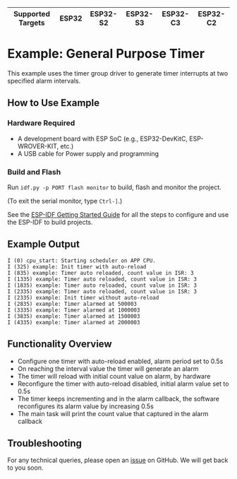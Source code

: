 | Supported Targets | ESP32 | ESP32-S2 | ESP32-S3 | ESP32-C3 | ESP32-C2 |
| ----------------- | ----- | -------- | -------- | -------- | -------- |

# Example: General Purpose Timer

This example uses the timer group driver to generate timer interrupts at two specified alarm intervals.

## How to Use Example

### Hardware Required

* A development board with ESP SoC (e.g., ESP32-DevKitC, ESP-WROVER-KIT, etc.)
* A USB cable for Power supply and programming

### Build and Flash

Run `idf.py -p PORT flash monitor` to build, flash and monitor the project.

(To exit the serial monitor, type ``Ctrl-]``.)

See the [ESP-IDF Getting Started Guide](https://idf.espressif.com/) for all the steps to configure and use the ESP-IDF to build projects.
## Example Output

```
I (0) cpu_start: Starting scheduler on APP CPU.
I (325) example: Init timer with auto-reload
I (835) example: Timer auto reloaded, count value in ISR: 3
I (1335) example: Timer auto reloaded, count value in ISR: 3
I (1835) example: Timer auto reloaded, count value in ISR: 3
I (2335) example: Timer auto reloaded, count value in ISR: 3
I (2335) example: Init timer without auto-reload
I (2835) example: Timer alarmed at 500003
I (3335) example: Timer alarmed at 1000003
I (3835) example: Timer alarmed at 1500003
I (4335) example: Timer alarmed at 2000003
```

## Functionality Overview

* Configure one timer with auto-reload enabled, alarm period set to 0.5s
* On reaching the interval value the timer will generate an alarm
* The timer will reload with initial count value on alarm, by hardware
* Reconfigure the timer with auto-reload disabled, initial alarm value set to 0.5s
* The timer keeps incrementing and in the alarm callback, the software reconfigures its alarm value by increasing 0.5s
* The main task will print the count value that captured in the alarm callback

## Troubleshooting

For any technical queries, please open an [issue](https://github.com/espressif/esp-idf/issues) on GitHub. We will get back to you soon.

